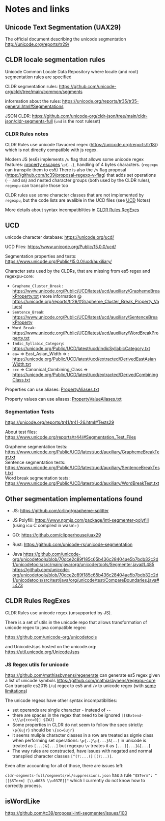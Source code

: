 # Notes and links

## Unicode Text Segmentation (UAX29)

The official document describing the unicode segmentation
<http://unicode.org/reports/tr29/>

## CLDR locale segmentation rules

Unicode Common Locale Data Repository where locale (and root) segmentation rules are specified

CLDR segmentation rules: <https://github.com/unicode-org/cldr/tree/main/common/segments>

information about the rules: <https://unicode.org/reports/tr35/tr35-general.html#Segmentations>

JSON CLDR: <https://github.com/unicode-org/cldr-json/tree/main/cldr-json/cldr-segments-full> (`und` is the root ruleset)

### CLDR Rules notes

CLDR Rules use unicode flavuored regex (<https://unicode.org/reports/tr18/>) which is not directly compatible with js regex.

Modern JS (es6) implements `/u` flag that allows some unicode regex features: [property escapes](https://developer.mozilla.org/en-US/docs/Web/JavaScript/Guide/Regular_Expressions/Unicode_Property_Escapes) `\p{..}`, handling of 4 bytes characters. (`regexpu` can transpile them to es5)
There is also the `/v` flag proposal (<https://github.com/tc39/proposal-regexp-v-flag>) that adds set operations (`--` and `&&`) and nested character groups (both used by the CLDR rules), `regexpu` can transpile those too

CLDR rules use some character classes that are not implemented by `regexpu`, but the code lists are avalible in the UCD files (see [UCD](#UCD) Notes)

More details about syntax incompatiblities in [CLDR Rules RegExes](#CLDRRulesRegex)

## <a name="UCD"></a>UCD

unicode character database: <https://unicode.org/ucd/>

UCD Files: <https://www.unicode.org/Public/15.0.0/ucd/>

Segmentation properties and tests: <https://www.unicode.org/Public/15.0.0/ucd/auxiliary/>

Character sets used by the CLDRs, that are missing from es5 regex and regexpu-core:

- `Grapheme_Cluster_Break` : <https://www.unicode.org/Public/UCD/latest/ucd/auxiliary/GraphemeBreakProperty.txt> (more information @ <https://unicode.org/reports/tr29/#Grapheme_Cluster_Break_Property_Values>)
- `Sentence_Break`: <https://www.unicode.org/Public/UCD/latest/ucd/auxiliary/SentenceBreakProperty>
- `Word_Break`: <https://www.unicode.org/Public/UCD/latest/ucd/auxiliary/WordBreakProperty.txt>
- `Indic_Syllabic_Category`: <https://unicode.org/Public/UCD/latest/ucd/IndicSyllabicCategory.txt>
- `ea=` => East_Asian_Width => : <https://unicode.org/Public/UCD/latest/ucd/extracted/DerivedEastAsianWidth.txt>
- `ccc` => Canonical_Combining_Class => <https://unicode.org/Public/UCD/latest/ucd/extracted/DerivedCombiningClass.txt>

Properties can use aliases: [PropertyAliases.txt](https://unicode.org/Public/UCD/latest/ucd/PropertyAliases.txt)

Property values can use aliases: [PropertyValueAliases.txt](https://unicode.org/Public/UCD/latest/ucd/PropertyValueAliases.txt)

### Segmentation Tests

<https://unicode.org/reports/tr41/tr41-26.html#Tests29>

About test files: <https://www.unicode.org/reports/tr44/#Segmentation_Test_Files>

Grapheme segmentation tests: <https://www.unicode.org/Public/UCD/latest/ucd/auxiliary/GraphemeBreakTest.txt>  
Sentence segmentation tests: <https://www.unicode.org/Public/UCD/latest/ucd/auxiliary/SentenceBreakTest.txt>  
Word break segmentation tests: <https://www.unicode.org/Public/UCD/latest/ucd/auxiliary/WordBreakTest.txt>

## Other segmentation implementations found

- JS: <https://github.com/orling/grapheme-splitter>
- JS Polyfill: <https://www.npmjs.com/package/intl-segmenter-polyfill> (using icu C compiled in wasm+)
- GO: <https://github.com/clipperhouse/uax29>
- Rust: <https://github.com/unicode-rs/unicode-segmentation>

- Java <https://github.com/unicode-org/unicodetools/blob/70dce2c89f185c65b436c28404ae5b7bdb32c2d1/unicodetools/src/main/java/org/unicode/tools/Segmenter.java#L485>
  <https://github.com/unicode-org/unicodetools/blob/70dce2c89f185c65b436c28404ae5b7bdb32c2d1/unicodetools/src/test/java/org/unicode/test/CompareBoundaries.java#L473>

## <a name="CLDRRulesRegex"></a>CLDR Rules RegExes

CLDR Rules use unicode regex (unsupported by JS).

There is a set of utils in the unicode repo that allows transformation of unicode regex to java compatible regex:

<https://github.com/unicode-org/unicodetools>

and UnicodeJsps hosted on the unicode.org: <https://util.unicode.org/UnicodeJsps>

### JS Regex utils for unicode

<https://github.com/mathiasbynens/regenerate> can generate es5 regex given a list of unicode symbols
<https://github.com/mathiasbynens/regexpu-core> Can transpile es2015 (`/u`) regex to es5 and `/v` to unicode regex (with [some limitations](https://github.com/mathiasbynens/regexpu-core#caveats))

The unicode regexs have other syntax incompatiblities:

- set operands are single character `-` instead of `--`
- there are spaces in the regex that need to be ignored `[[$Extend-\\\\p{ccc=0}] $ZWJ]`
- Some properties in CLDR do not seem to follow the spec strictly: `\p{Gujr}` should be `\{sc=Gujr}`
- it seems muliple character classes in a row are treated as signle class when performing set operations: `\p{..}\p{...}&[..]` in unicode is treated as `[...]&[...]` but regexpu `\v` treates it as `[...][...]&[...]`
- The way rules are constructed, have issues with negated and normal transpiled character classes `[^(?:...)]` `[(?:..)]`.

Even after accounting for all of those, there are issues left:

`cldr-segments-full/segments/el/suppressions.json` has a rule `"$STerm": "[[$STerm] [\\u003B \\u037E]]"` which I currently do not know how to correctly process.

## isWordLike

<https://github.com/tc39/proposal-intl-segmenter/issues/100>
